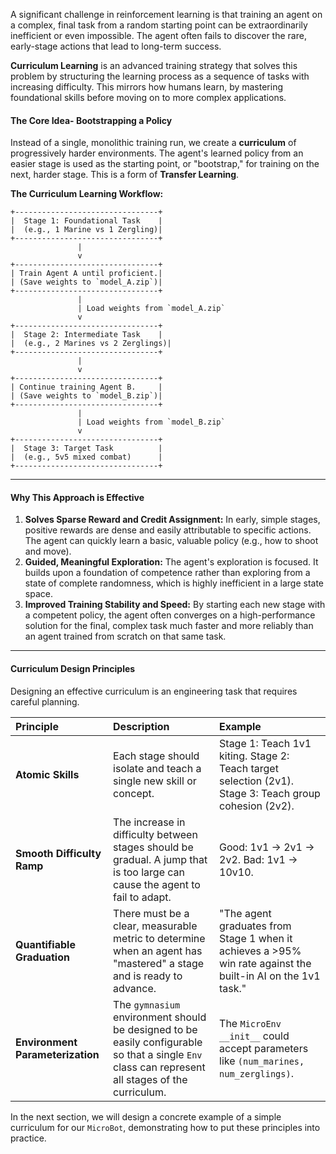 A significant challenge in reinforcement learning is that training an agent on a complex, final task from a random starting point can be extraordinarily inefficient or even impossible. The agent often fails to discover the rare, early-stage actions that lead to long-term success.

**Curriculum Learning** is an advanced training strategy that solves this problem by structuring the learning process as a sequence of tasks with increasing difficulty. This mirrors how humans learn, by mastering foundational skills before moving on to more complex applications.

#### **The Core Idea- Bootstrapping a Policy**

Instead of a single, monolithic training run, we create a **curriculum** of progressively harder environments. The agent's learned policy from an easier stage is used as the starting point, or "bootstrap," for training on the next, harder stage. This is a form of **Transfer Learning**.

**The Curriculum Learning Workflow:**

```
+--------------------------------+
|  Stage 1: Foundational Task    |
|  (e.g., 1 Marine vs 1 Zergling)|
+--------------------------------+
               |
               v
+--------------------------------+
| Train Agent A until proficient.|
| (Save weights to `model_A.zip`)|
+--------------------------------+
               |
               | Load weights from `model_A.zip`
               v
+--------------------------------+
|  Stage 2: Intermediate Task    |
|  (e.g., 2 Marines vs 2 Zerglings)|
+--------------------------------+
               |
               v
+--------------------------------+
| Continue training Agent B.     |
| (Save weights to `model_B.zip`)|
+--------------------------------+
               |
               | Load weights from `model_B.zip`
               v
+--------------------------------+
|  Stage 3: Target Task          |
|  (e.g., 5v5 mixed combat)      |
+--------------------------------+
```

---

#### **Why This Approach is Effective**

1.  **Solves Sparse Reward and Credit Assignment:** In early, simple stages, positive rewards are dense and easily attributable to specific actions. The agent can quickly learn a basic, valuable policy (e.g., how to shoot and move).
2.  **Guided, Meaningful Exploration:** The agent's exploration is focused. It builds upon a foundation of competence rather than exploring from a state of complete randomness, which is highly inefficient in a large state space.
3.  **Improved Training Stability and Speed:** By starting each new stage with a competent policy, the agent often converges on a high-performance solution for the final, complex task much faster and more reliably than an agent trained from scratch on that same task.

---

#### **Curriculum Design Principles**

Designing an effective curriculum is an engineering task that requires careful planning.

| Principle | Description | Example |
| :--- | :--- | :--- |
| **Atomic Skills** | Each stage should isolate and teach a single new skill or concept. | Stage 1: Teach 1v1 kiting. Stage 2: Teach target selection (2v1). Stage 3: Teach group cohesion (2v2). |
| **Smooth Difficulty Ramp**| The increase in difficulty between stages should be gradual. A jump that is too large can cause the agent to fail to adapt. | Good: 1v1 -> 2v1 -> 2v2. Bad: 1v1 -> 10v10. |
| **Quantifiable Graduation**| There must be a clear, measurable metric to determine when an agent has "mastered" a stage and is ready to advance. | "The agent graduates from Stage 1 when it achieves a >95% win rate against the built-in AI on the 1v1 task." |
| **Environment Parameterization**| The `gymnasium` environment should be designed to be easily configurable so that a single `Env` class can represent all stages of the curriculum. | The `MicroEnv` `__init__` could accept parameters like `(num_marines, num_zerglings)`. |

In the next section, we will design a concrete example of a simple curriculum for our `MicroBot`, demonstrating how to put these principles into practice.